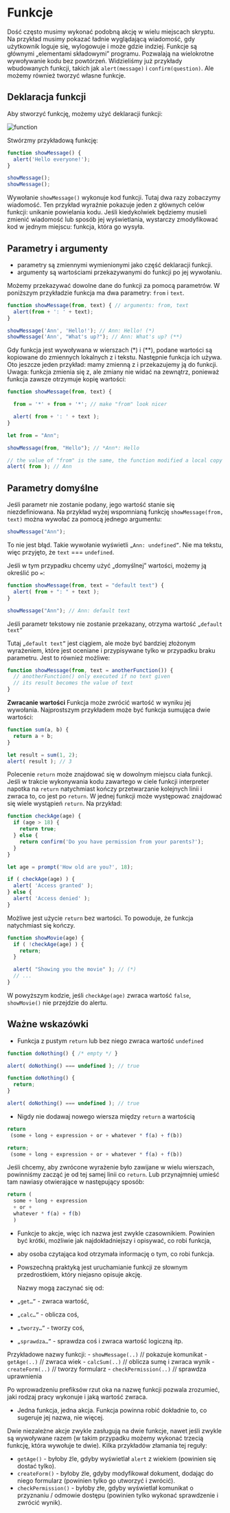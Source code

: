 # Funkcje

Dość często musimy wykonać podobną akcję w wielu miejscach skryptu. Na przykład
musimy pokazać ładnie wyglądającą wiadomość, gdy użytkownik loguje się,
wylogowuje i może gdzie indziej.
Funkcje są głównymi „elementami składowymi” programu.
Pozwalają na wielokrotne wywoływanie kodu bez powtórzeń.
Widzieliśmy już przykłady wbudowanych funkcji, takich jak `alert(message)` i `confirm(question)`.
Ale możemy również tworzyć własne funkcje.

## Deklaracja funkcji

Aby stworzyć funkcję, możemy użyć deklaracji funkcji:

![function](function.png)

Stwórzmy przykładową funkcję:

```js
function showMessage() {
  alert('Hello everyone!');
}

showMessage();
showMessage();

```

Wywołanie `showMessage()` wykonuje kod funkcji. Tutaj dwa razy zobaczymy wiadomość.
Ten przykład wyraźnie pokazuje jeden z głównych celów funkcji: unikanie
powielania kodu. Jeśli kiedykolwiek będziemy musieli zmienić wiadomość lub sposób
jej wyświetlania, wystarczy zmodyfikować kod w jednym miejscu:
funkcja, która go wysyła.

## Parametry i argumenty

- parametry są zmiennymi wymienionymi jako część deklaracji funkcji.
- argumenty są wartościami przekazywanymi do funkcji po jej wywołaniu.

Możemy przekazywać dowolne dane do funkcji za pomocą parametrów.
W poniższym przykładzie funkcja ma dwa parametry: `from` i `text`.

```js
function showMessage(from, text) { // arguments: from, text
  alert(from + ': ' + text);
}

showMessage('Ann', 'Hello!'); // Ann: Hello! (*)
showMessage('Ann', "What's up?"); // Ann: What's up? (**)
```

Gdy funkcja jest wywoływana w wierszach (*) i (**), podane wartości są
kopiowane do zmiennych lokalnych z i tekstu.
Następnie funkcja ich używa.
Oto jeszcze jeden przykład: mamy zmienną z i przekazujemy ją do funkcji.
Uwaga: funkcja zmienia się z, ale zmiany nie widać na zewnątrz,
ponieważ funkcja zawsze otrzymuje kopię wartości:

```js
function showMessage(from, text) {

  from = '*' + from + '*'; // make "from" look nicer

  alert( from + ': ' + text );
}

let from = "Ann";

showMessage(from, "Hello"); // *Ann*: Hello

// the value of "from" is the same, the function modified a local copy
alert( from ); // Ann

```

## Parametry domyślne

Jeśli parametr nie zostanie podany, jego wartość stanie się niezdefiniowana.
Na przykład wyżej wspomnianą funkcję `showMessage(from, text)`
można wywołać za pomocą jednego argumentu:

```js
showMessage("Ann");
```

To nie jest błąd. Takie wywołanie wyświetli `„Ann: undefined”`.
Nie ma tekstu, więc przyjęto, że `text` === `undefined`.

Jeśli w tym przypadku chcemy użyć „domyślnej” wartości, możemy ją określić po `=`:

```js
function showMessage(from, text = "default text") {
  alert( from + ": " + text );
}

showMessage("Ann"); // Ann: default text
```

Jeśli parametr tekstowy nie zostanie przekazany, otrzyma wartość `„default text”`

Tutaj `„default text”` jest ciągiem, ale może być bardziej złożonym wyrażeniem,
które jest oceniane i przypisywane tylko w przypadku braku parametru.
Jest to również możliwe:

```js
function showMessage(from, text = anotherFunction()) {
  // anotherFunction() only executed if no text given
  // its result becomes the value of text
}
```

**Zwracanie wartości**
Funkcja może zwrócić wartość w wyniku jej wywołania.
Najprostszym przykładem może być funkcja sumująca dwie wartości:

```js
function sum(a, b) {
  return a + b;
}

let result = sum(1, 2);
alert( result ); // 3
```

Polecenie `return` może znajdować się w dowolnym miejscu ciała funkcji.
Jeśli w trakcie wykonywania kodu zawartego w ciele funkcji interpreter napotka
na `return` natychmiast kończy przetwarzanie kolejnych linii i zwraca to,
co jest po `return`. W jednej funkcji może występować znajdować się wiele
wystąpień `return`. Na przykład:

```js
function checkAge(age) {
  if (age > 18) {
    return true;
  } else {
    return confirm('Do you have permission from your parents?');
  }
}

let age = prompt('How old are you?', 18);

if ( checkAge(age) ) {
  alert( 'Access granted' );
} else {
  alert( 'Access denied' );
}
```

Możliwe jest użycie `return` bez wartości. To powoduje, że funkcja natychmiast
się kończy.

```js
function showMovie(age) {
  if ( !checkAge(age) ) {
    return;
  }

  alert( "Showing you the movie" ); // (*)
  // ...
}
```

W powyższym kodzie, jeśli `checkAge(age)` zwraca wartość `false`, `showMovie()`
nie przejdzie do alertu.

## Ważne wskazówki

- Funkcja z pustym `return` lub bez niego zwraca wartość `undefined` 

```js
function doNothing() { /* empty */ }

alert( doNothing() === undefined ); // true
```

```js
function doNothing() {
  return;
}

alert( doNothing() === undefined ); // true
```

- Nigdy nie dodawaj nowego wiersza między `return` a wartością

```js
return
 (some + long + expression + or + whatever * f(a) + f(b))
```

```js
return;
 (some + long + expression + or + whatever * f(a) + f(b))
```

Jeśli chcemy, aby zwrócone wyrażenie było zawijane w wielu wierszach,
powinniśmy zacząć je od tej samej linii co `return`.
Lub przynajmniej umieść tam nawiasy otwierające w następujący sposób:

```js
return (
  some + long + expression
  + or +
  whatever * f(a) + f(b)
  )
```

- Funkcje to akcje, więc ich nazwa jest zwykle czasownikiem. Powinien być krótki,
  możliwie jak najdokładniejszy i opisywać, co robi funkcja,
- aby osoba czytająca kod otrzymała informację o tym, co robi funkcja.
- Powszechną praktyką jest uruchamianie funkcji ze słownym przedrostkiem, 
  który niejasno opisuje akcję.

  Nazwy mogą zaczynać się od:
- `„get…”` - zwraca wartość,
- `„calc…”` - oblicza coś,
- `„tworzy…”` - tworzy coś,
- `„sprawdza…”` - sprawdza coś i zwraca wartość logiczną itp.

 Przykładowe nazwy funkcji:
    - `showMessage(..)`    // pokazuje komunikat
    - `getAge(..)`       // zwraca wiek
    - `calcSum(..)`         // oblicza sumę i zwraca wynik
    - `createForm(..)`      // tworzy formularz
    - `checkPermission(..)` // sprawdza uprawnienia

Po wprowadzeniu prefiksów rzut oka na nazwę funkcji pozwala zrozumieć, jaki
rodzaj pracy wykonuje i jaką wartość zwraca.

- Jedna funkcja, jedna akcja.
Funkcja powinna robić dokładnie to, co sugeruje jej nazwa, nie więcej.

Dwie niezależne akcje zwykle zasługują na dwie funkcje, nawet jeśli zwykle są
wywoływane razem (w takim przypadku możemy wykonać trzecią funkcję,
która wywołuje te dwie). Kilka przykładów złamania tej reguły:

- `getAge()` - byłoby źle, gdyby wyświetlał `alert` z wiekiem 
  (powinien się dostać tylko).
- `createForm()` - byłoby źle, gdyby modyfikował dokument, dodając do niego 
  formularz (powinien tylko go utworzyć i zwrócić).
- `checkPermission()` - byłoby złe, gdyby wyświetlał komunikat o przyznaniu / 
  odmowie dostępu (powinien tylko wykonać sprawdzenie i zwrócić wynik).
